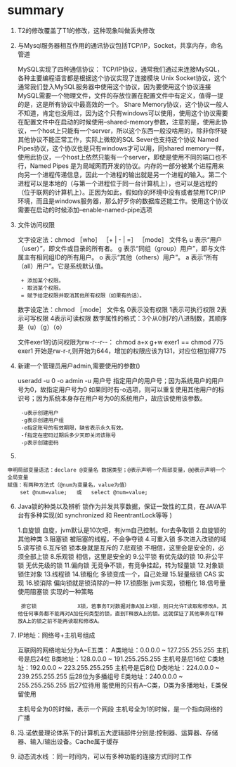 # summary
1. T2的修改覆盖了T1的修改，这种现象叫做丢失修改

2. 与Mysql服务器相互作用的通讯协议包括TCP/IP，Socket，共享内存，命名管道

	MySQL实现了四种通信协议：
		TCP/IP协议，通常我们通过来连接MySQL，各种主要编程语言都是根据这个协议实现了连接模块
		Unix Socket协议，这个通常我们登入MySQL服务器中使用这个协议，因为要使用这个协议连接MySQL需要一个物理文件，文件的存放位置在配置文件中有定义，值得一提的是，这是所有协议中最高效的一个。
		Share Memory协议，这个协议一般人不知道，肯定也没用过，因为这个只有windows可以使用，使用这个协议需要在配置文件中在启动的时候使用–shared-memory参数，注意的是，使用此协议，一个host上只能有一个server，所以这个东西一般没啥用的，除非你怀疑其他协议不能正常工作，实际上微软的SQL Sever也支持这个协议
		Named Pipes协议，这个协议也是只有windows才可以用，同shared memory一样，使用此协议，一个host上依然只能有一个server，即使是使用不同的端口也不行，Named Pipes 是为局域网而开发的协议。内存的一部分被某个进程用来向另一个进程传递信息，因此一个进程的输出就是另一个进程的输入。第二个进程可以是本地的（与第一个进程位于同一台计算机上），也可以是远程的（位于联网的计算机上）。正因为如此，假如你的环境中没有或者禁用TCP/IP环境，而且是windows服务器，那么好歹你的数据库还能工作。使用这个协议需要在启动的时候添加–enable-named-pipe选项
		
3. 文件访问权限 

	文字设定法：chmod ［who］ ［+ | - | =］ ［mode］ 文件名
		u 表示“用户（user）”，即文件或目录的所有者。
		g 表示“同组（group）用户”，即与文件属主有相同组ID的所有用户。 
		o 表示“其他（others）用户”。 
		a 表示“所有（all）用户”。它是系统默认值。

		+ 添加某个权限。 
		- 取消某个权限。 
		= 赋予给定权限并取消其他所有权限（如果有的话）。 
		
	数字设定法：chmod ［mode］ 文件名
		0表示没有权限
		1表示可执行权限
		2表示可写权限
		4表示可读权限
		数字属性的格式：3个从0到7的八进制数，其顺序是（u）（g）（o）
	
	文件exer1的访问权限为rw-r--r--：
		chmod a+x g+w exer1  ==  chmod 775 exer1
		开始是rw-r-r,则开始为644，增加的权限应该为131，对应位相加得775
		
4. 新建一个管理员用户admin,需要使用的参数()
	
	useradd -u 0 -o admin
		-u 用户号 
		指定用户的用户号；因为系统用户的用户号为0，故指定用户号为0 
		如果同时有-o选项，则可以重复使用其他用户的标识号；因为系统本身存在用户号为0的系统用户，故应该使用该参数。
		
		-u表示创建用户
		-g表示创建用户组 
		-e指定账号的有效期限，缺省表示永久有效。
		-f指定在密码过期后多少天即关闭该账号
		-p表示创建密码
		
5. 
	
	申明局部变量语法：declare @变量名 数据类型；@表示声明一个局部变量，@@表示声明一个全局变量
	赋值：有两种方法式（@num为变量名，value为值）
		set @num=value;   或   select @num=value;
		
6. Java锁的种类以及辨析 锁作为并发共享数据，保证一致性的工具，在JAVA平台有多种实现(如 synchronized 和 ReentrantLock等等 ) 

	1.自旋锁				自旋，jvm默认是10次吧，有jvm自己控制。for去争取锁
	2.自旋锁的其他种类
	3.阻塞锁				被阻塞的线程，不会争夺锁
	4.可重入锁				多次进入改锁的域
	5.读写锁
	6.互斥锁				锁本身就是互斥的
	7.悲观锁				不相信，这里会是安全的，必须全部上锁
	8.乐观锁				相信，这里是安全的
	9.公平锁				有优先级的锁
	10.非公平锁				无优先级的锁
	11.偏向锁				无竞争不锁，有竞争挂起，转为轻量锁
	12.对象锁				锁住对象
	13.线程锁
	14.锁粗化				多锁变成一个，自己处理
	15.轻量级锁				CAS 实现
	16.锁消除				偏向锁就是锁消除的一种
	17.锁膨胀				jvm实现，锁粗化
	18.信号量				使用阻塞锁 实现的一种策略
	
		排它锁				X锁，若事务T对数据对象A加上X锁，则只允许T读取和修改A，其他任何事务都不能再对A加任何类型的锁，直到T释放A上的锁。这就保证了其他事务在T释放A上的锁之前不能再读取和修改A。
		
7. IP地址：网络号+主机号组成

	互联网的网络地址分为A~E五类：
		A类地址：0.0.0.0 ~ 127.255.255.255		主机号是后24位
		B类地址：128.0.0.0 ~ 191.255.255.255	主机号是后16位
		C类地址：192.0.0.0 ~ 223.255.255.255	主机号是后8位
		D类地址：224.0.0.0 ~ 239.255.255.255	后28位为多播组号
		E类地址：240.0.0.0 ~ 255.255.255.255	后27位待用
		能使用的只有A~C类，D类为多播地址，E类保留使用
	
	主机号全为0的时候，表示一个网段
	主机号全为1的时候，是一个指向网络的广播
	
8. 冯.诺依曼理论体系下的计算机五大逻辑部件分别是:控制器、运算器、存储器、输入/输出设备。Cache属于缓存

9. 动态流水线 ：同一时间内，可以有多种功能的连接方式同时工作